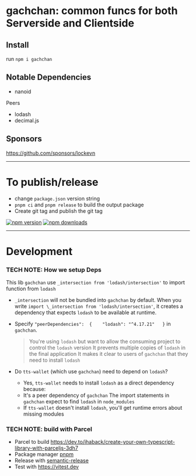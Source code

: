 # gachchan: common funcs for both Serverside and Clientside

## Install

run `npm i gachchan`

## Notable Dependencies

- nanoid

Peers

- lodash
- decimal.js

## Sponsors

https://github.com/sponsors/lockevn

---

# To publish/release

- change `package.json` version string
- `pnpm ci` and `pnpm release` to build the output package
- Create git tag and publish the git tag

[![npm version](https://badgen.net/npm/v/gachchan)](https://npm.im/gachchan) [![npm downloads](https://badgen.net/npm/dt/gachchan)](https://npm.im/gachchan)

---

# Development

### TECH NOTE: How we setup Deps

This lib `gachchan` use `_intersection from 'lodash/intersection'` to import function from `lodash`

- `_intersection` will not be bundled into `gachchan` by default. When you write `import \_intersection from 'lodash/intersection'`, it creates a dependency that expects `lodash` to be available at runtime.

- Specify `"peerDependencies":  {    "lodash": "^4.17.21"   }`​ in `gachchan`.

  > You're using `lodash` but want to allow the consuming project to control the `lodash` version
  > It prevents multiple copies of `lodash` in the final application
  > It makes it clear to users of `gachchan` that they need to install `lodash`

- Do `tts-wallet` (which use `gachchan`) need to depend on `lodash`?

  - Yes, `tts-wallet` needs to install `lodash` as a direct dependency because:
  - It's a peer dependency of `gachchan`
    The import statements in `gachchan` expect to find `lodash` in `node_modules`
  - If `tts-wallet` doesn't install `lodash`, you'll get runtime errors about missing modules

### TECH NOTE: build with Parcel

- Parcel to build https://dev.to/ihaback/create-your-own-typescript-library-with-parceljs-3dh7
- Package manager [pnpm](https://pnpm.js.org/)
- Release with [semantic-release](https://npm.im/semantic-release)
- Test with https://vitest.dev
